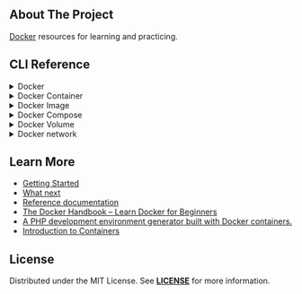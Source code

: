 ## About The Project
[Docker][docker_website] resources for learning and practicing.


## CLI Reference
<details>
<summary>Docker</summary>

### Docker CLI reference


```bash
# List running containers
docker ps
``` 


```bash
# List all containers
docker ps -a
```

```bash
# Start stopped containers
docker start container_id/container_name
```

```bash
# Stop one or more running containers
docker stop container_id/container_name
```

```bash
# Attach local standard input, output, and error streams to a running container
docker attach container_id/container_name
```

```bash
# Remove one or more containers
docker rm container_id/container_name
```

```bash
# Fetch the logs of a container
docker logs container_id/container_name
```

```bash
# Return low-level information on Docker objects
docker inspect container_id/container_name
```

```bash
# Restart one or more containers
docker restart container_name/container_id
```

```bash
# Remove unused data
docker system prune 
```

```bash
# Log in to a Docker registry
docker login
```

```bash
# Tag an image
docker tag mycurl username/repository_name:version
```

```bash
# Upload an image to a registry
docker push username/repository_name:version
```

##
</details>


<details>
<summary>Docker Container</summary>

### Docker Container CLI reference

```bash
# List containers
docker container ls 
```

```bash
# Remove all stopped containers
docker container prune
```

```bash
# Stop one or more running containers
docker container stop CONTAINER
```

##
</details>


<details>
<summary>Docker Image</summary>

### Docker Image CLI reference
```bash
#  List images
docker image ls
```

```bash
# Display detailed information on one or more images
docker image inspect repository_name:tag/image_id
```


```bash
# Show the history of an image
docker image history repository_name:tag/image_id
```


```bash
# Pull an image or a repository from a registry
docker image pull repository_name:tag/image_id
```


```bash
# Remove one or more images
docker image rm repository_name:tag/image_id 
```


```bash
# Remove unused images
docker image prune
```

##
</details>


<details>

<summary>Docker Compose</summary>

### docker-compose CLI reference

```bash
# Check version
docker compose version
```

```bash
# the logs from each of the services interleaved into a single stream
docker compose logs -f
```
```bash
# the logs from specific services
docker compose logs -f app
```


```bash
docker-compose build
```


```bash
docker-compose up
```


```bash
docker-compose up container_name/container_id
```


```bash
docker-compose up -d
```


```bash
docker-compose up --build
```


```bash
docker-compose rm
```


```bash
# Tear it all down
docker-compose down
```
##

</details>


<details>

<summary>Docker Volume</summary>

### Docker Volume CLI reference

```bash
docker volume ls
```

```bash
docker volume rm volume_name
```

```bash
docker volume create --name volume_name
```

##

</details>



<details>

<summary>Docker network</summary>

### Docker network CLI reference

```bash 
docker network ls
```

```bash 
docker network prune
```

```bash 
docker inspect container_name/container_id
```

```bash 
docker network create network_name
```

```bash 
docker run --rm -d --name web-server --network network_name image_name
```

##
</details>


## Learn More
- [Getting Started](https://docs.docker.com/get-started/)
- [What next](https://docs.docker.com/get-started/11_what_next/)
- [Reference documentation](https://docs.docker.com/reference/)
- [The Docker Handbook – Learn Docker for Beginners](https://www.freecodecamp.org/news/the-docker-handbook/#how-to-run-a-container)
- [A PHP development environment generator built with Docker containers.](https://phpdocker.io/)
- [Introduction to Containers](https://container.training/intro-selfpaced.yml.html#1)


## License
Distributed under the MIT License. See **[LICENSE][license]** for more information.


[//]: # (Links)
[docker_website]: https://www.docker.com/
[license]: https://github.com/habibun/docker/blob/main/LICENSE
